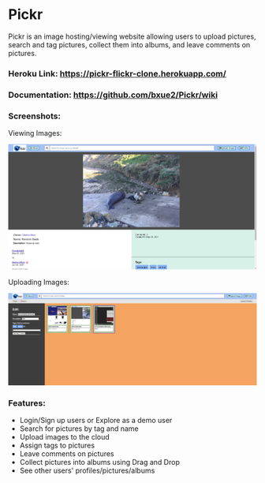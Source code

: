 # Pickr

Pickr is an image hosting/viewing website allowing users to upload pictures, search and tag pictures, collect them into albums, and leave comments on pictures.

### Heroku Link: https://pickr-flickr-clone.herokuapp.com/

### Documentation: https://github.com/bxue2/Pickr/wiki

### Screenshots:
Viewing Images:

![Displaying Image View page](https://github.com/bxue2/Pickr/blob/1984bacd58020a755283eca237cc871dcfc3d56e/wiki/pickr-demo.png?raw=true)

Uploading Images:

![Displaying Image Upload page](https://github.com/bxue2/Pickr/blob/1984bacd58020a755283eca237cc871dcfc3d56e/wiki/pickr-upload.png?raw=true)

### Features:
- Login/Sign up users or Explore as a demo user
- Search for pictures by tag and name
- Upload images to the cloud
- Assign tags to pictures
- Leave comments on pictures
- Collect pictures into albums using Drag and Drop
- See other users' profiles/pictures/albums



